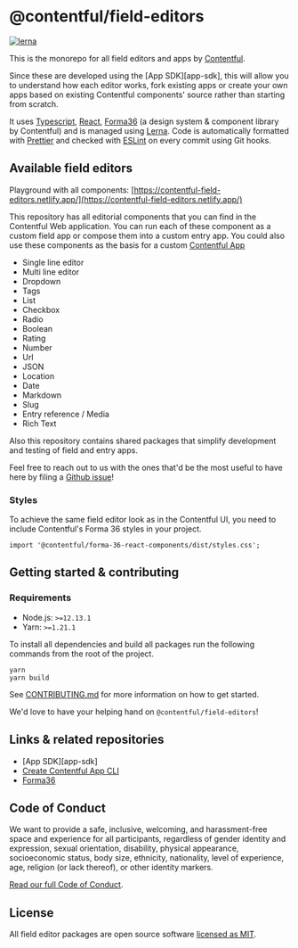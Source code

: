 # @contentful/field-editors

[![lerna](https://img.shields.io/badge/maintained%20with-lerna-cc00ff.svg)](https://lernajs.io/)

This is the monorepo for all field editors and apps by [Contentful][contentful].

Since these are developed using the [App SDK][app-sdk], this will allow you to understand how each editor works, fork existing apps or create your own apps based on existing Contentful components' source rather than starting from scratch.

It uses [Typescript][typescript], [React][react], [Forma36][forma36] (a design system & component library by Contentful) and is managed using [Lerna][lerna]. Code is automatically formatted with [Prettier][prettier] and checked with [ESLint][eslint] on every commit using Git hooks.

## Available field editors

Playground with all components: [https://contentful-field-editors.netlify.app/](https://contentful-field-editors.netlify.app/)

This repository has all editorial components that you can find in the Contentful Web application.
You can run each of these component as a custom field app or compose them into a custom entry app.
You could also use these components as the basis for a custom [Contentful App](https://www.contentful.com/app-framework/)

- Single line editor
- Multi line editor
- Dropdown
- Tags
- List
- Checkbox
- Radio
- Boolean
- Rating
- Number
- Url
- JSON
- Location
- Date
- Markdown
- Slug
- Entry reference / Media
- Rich Text

Also this repository contains shared packages that simplify development and testing of field and entry apps.

Feel free to reach out to us with the ones that'd be the most useful to have
here by filing a [Github issue][github-issues]!

### Styles

To achieve the same field editor look as in the Contentful UI, you need to include Contentful's Forma 36 styles in your project.

```
import '@contentful/forma-36-react-components/dist/styles.css';
```

## Getting started & contributing

### Requirements

- Node.js: `>=12.13.1`
- Yarn: `>=1.21.1`

To install all dependencies and build all packages run the following commands from the root of the project.

```
yarn
yarn build
```

See [CONTRIBUTING.md](CONTRIBUTING.md) for more information on how to get started.

We'd love to have your helping hand on `@contentful/field-editors`!

## Links & related repositories

- [App SDK][app-sdk]
- [Create Contentful App CLI][create-contentful-app]
- [Forma36][forma36]

## Code of Conduct

We want to provide a safe, inclusive, welcoming, and harassment-free space and experience for all participants, regardless of gender identity and expression, sexual orientation, disability, physical appearance, socioeconomic status, body size, ethnicity, nationality, level of experience, age, religion (or lack thereof), or other identity markers.

[Read our full Code of Conduct](https://github.com/contentful-developer-relations/community-code-of-conduct).

## License

All field editor packages are open source software [licensed as MIT](./LICENSE).

[contentful]: https://www.contentful.com
[app sdk]: https://github.com/contentful/ui-extensions-sdk
[create-contentful-app]: https://github.com/contentful/create-contentful-app
[github-issues]: https://github.com/contentful/field-editors/issues
[forma36]: https://github.com/contentful/forma-36
[typescript]: https://www.typescriptlang.org/
[react]: https://reactjs.org/
[lerna]: https://github.com/lerna/lerna
[prettier]: https://prettier.io/
[eslint]: https://eslint.org/
